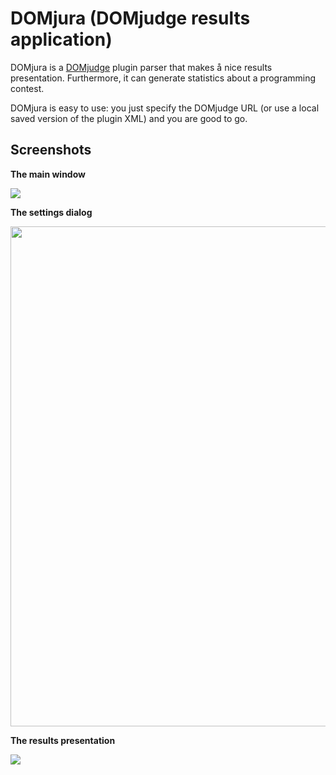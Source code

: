DOMjura (DOMjudge results application)
==================================================

DOMjura is a [DOMjudge](http://domjudge.sourceforge.net/) plugin parser that makes å nice results presentation. Furthermore, it can generate statistics about a programming contest.

DOMjura is easy to use: you just specify the DOMjudge URL (or use a local saved version of the plugin XML) and you are good to go.

## Screenshots

__The main window__

<img src="https://github.com/nickygerritsen/DOMjura/raw/master/resources/Screenshots/Mainwindow.png" />

__The settings dialog__

<img width="800" src="https://github.com/nickygerritsen/DOMjura/raw/master/resources/Screenshots/Results.png" />

__The results presentation__

<img src="https://github.com/nickygerritsen/DOMjura/raw/master/resources/Screenshots/Settings.png" />